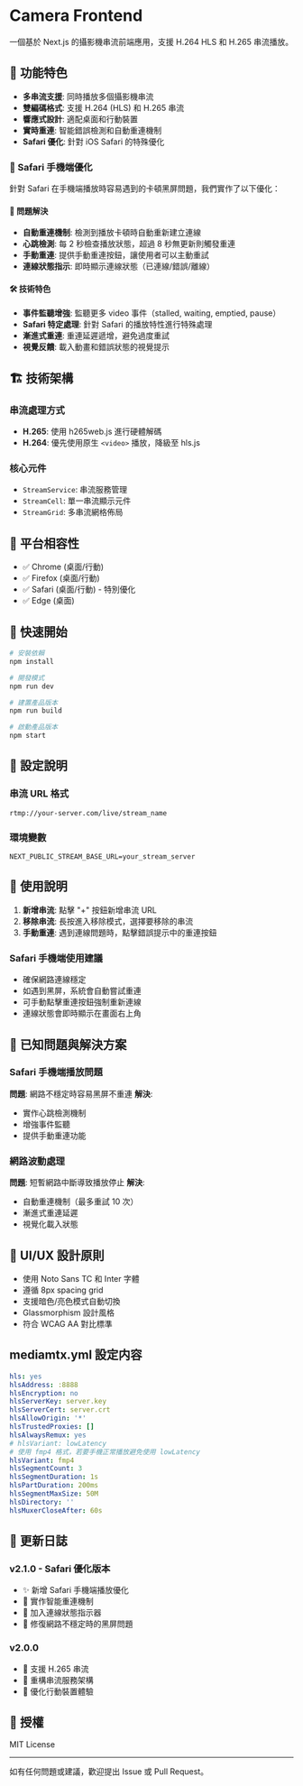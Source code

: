 # Camera Frontend

一個基於 Next.js 的攝影機串流前端應用，支援 H.264 HLS 和 H.265 串流播放。

## 🚀 功能特色

- **多串流支援**: 同時播放多個攝影機串流
- **雙編碼格式**: 支援 H.264 (HLS) 和 H.265 串流
- **響應式設計**: 適配桌面和行動裝置
- **實時重連**: 智能錯誤檢測和自動重連機制
- **Safari 優化**: 針對 iOS Safari 的特殊優化

### 🔧 Safari 手機端優化

針對 Safari 在手機端播放時容易遇到的卡頓黑屏問題，我們實作了以下優化：

#### 🎯 問題解決
- **自動重連機制**: 檢測到播放卡頓時自動重新建立連線
- **心跳檢測**: 每 2 秒檢查播放狀態，超過 8 秒無更新則觸發重連
- **手動重連**: 提供手動重連按鈕，讓使用者可以主動重試
- **連線狀態指示**: 即時顯示連線狀態（已連線/錯誤/離線）

#### 🛠️ 技術特色
- **事件監聽增強**: 監聽更多 video 事件（stalled, waiting, emptied, pause）
- **Safari 特定處理**: 針對 Safari 的播放特性進行特殊處理
- **漸進式重連**: 重連延遲遞增，避免過度重試
- **視覺反饋**: 載入動畫和錯誤狀態的視覺提示

## 🏗️ 技術架構

### 串流處理方式
- **H.265**: 使用 h265web.js 進行硬體解碼
- **H.264**: 優先使用原生 `<video>` 播放，降級至 hls.js

### 核心元件
- `StreamService`: 串流服務管理
- `StreamCell`: 單一串流顯示元件
- `StreamGrid`: 多串流網格佈局

## 📱 平台相容性

- ✅ Chrome (桌面/行動)
- ✅ Firefox (桌面/行動)
- ✅ Safari (桌面/行動) - 特別優化
- ✅ Edge (桌面)

## 🚀 快速開始

```bash
# 安裝依賴
npm install

# 開發模式
npm run dev

# 建置產品版本
npm run build

# 啟動產品版本
npm start
```

## 🔧 設定說明

### 串流 URL 格式
```
rtmp://your-server.com/live/stream_name
```

### 環境變數
```env
NEXT_PUBLIC_STREAM_BASE_URL=your_stream_server
```

## 📖 使用說明

1. **新增串流**: 點擊 "+" 按鈕新增串流 URL
2. **移除串流**: 長按進入移除模式，選擇要移除的串流
3. **手動重連**: 遇到連線問題時，點擊錯誤提示中的重連按鈕

### Safari 手機端使用建議
- 確保網路連線穩定
- 如遇到黑屏，系統會自動嘗試重連
- 可手動點擊重連按鈕強制重新連線
- 連線狀態會即時顯示在畫面右上角

## 🐛 已知問題與解決方案

### Safari 手機端播放問題
**問題**: 網路不穩定時容易黑屏不重連
**解決**: 
- 實作心跳檢測機制
- 增強事件監聽
- 提供手動重連功能

### 網路波動處理
**問題**: 短暫網路中斷導致播放停止
**解決**: 
- 自動重連機制（最多重試 10 次）
- 漸進式重連延遲
- 視覺化載入狀態

## 🎨 UI/UX 設計原則

- 使用 Noto Sans TC 和 Inter 字體
- 遵循 8px spacing grid
- 支援暗色/亮色模式自動切換
- Glassmorphism 設計風格
- 符合 WCAG AA 對比標準

## mediamtx.yml 設定内容
```yaml
hls: yes
hlsAddress: :8888
hlsEncryption: no
hlsServerKey: server.key
hlsServerCert: server.crt
hlsAllowOrigin: '*'
hlsTrustedProxies: []
hlsAlwaysRemux: yes
# hlsVariant: lowLatency
# 使用 fmp4 格式，若要手機正常播放避免使用 lowLatency
hlsVariant: fmp4
hlsSegmentCount: 3
hlsSegmentDuration: 1s
hlsPartDuration: 200ms
hlsSegmentMaxSize: 50M
hlsDirectory: ''
hlsMuxerCloseAfter: 60s
```

## 🔄 更新日誌

### v2.1.0 - Safari 優化版本
- ✨ 新增 Safari 手機端播放優化
- 🔧 實作智能重連機制
- 🎯 加入連線狀態指示器
- 🐛 修復網路不穩定時的黑屏問題

### v2.0.0
- 🎉 支援 H.265 串流
- 🔧 重構串流服務架構
- 📱 優化行動裝置體驗

## 📄 授權

MIT License

---

如有任何問題或建議，歡迎提出 Issue 或 Pull Request。